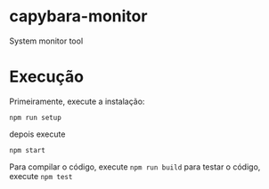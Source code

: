 # capybara-monitor
System monitor tool

# Execução

Primeiramente, execute a instalação:

`npm run setup`

depois execute

`npm start`

Para compilar o código, execute `npm run build`
para testar o código, execute `npm test`